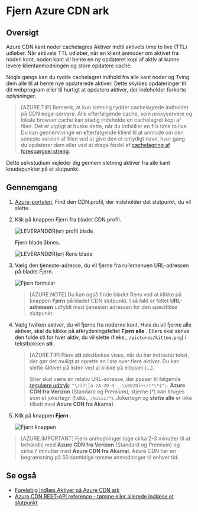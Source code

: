 <properties
    pageTitle="Slette et Azure CDN slutpunkt | Microsoft Azure"
    description="Lær at rydde alle cachelagrede indhold fra et CDN slutpunkt."
    services="cdn"
    documentationCenter=""
    authors="camsoper"
    manager="erikre"
    editor=""/>

<tags
    ms.service="cdn"
    ms.workload="tbd"
    ms.tgt_pltfrm="na"
    ms.devlang="na"
    ms.topic="article"
    ms.date="07/28/2016"
    ms.author="casoper"/>

# <a name="purge-an-azure-cdn-endpoint"></a>Fjern Azure CDN ark

## <a name="overview"></a>Oversigt

Azure CDN kant noder cachelagres Aktiver indtil aktivets time to live (TTL) udløber.  Når aktivets TTL udløber, når en klient anmoder om aktivet fra noden kant, noden kant vil hente en ny opdateret kopi af aktiv at kunne levere klientanmodningen og store opdatere cache.

Nogle gange kan du rydde cachelagret indhold fra alle kant noder og Tving dem alle til at hente nye opdaterede aktiver.  Dette skyldes opdateringer til dit webprogram eller til hurtigt at opdatere aktiver, der indeholder forkerte oplysninger.

> [AZURE.TIP] Bemærk, at kun sletning rydder cachelagrede indholdet på CDN edge-servere.  Alle efterfølgende cache, som proxyservere og lokale browser cache kan stadig indeholde en cachelagret kopi af filen.  Det er vigtigt at huske dette, når du indstiller en fils time to live.  Du kan gennemtvinge en efterfølgende klient til at anmode om den seneste version af filen ved at give den et entydigt navn, hver gang du opdaterer dem eller ved at drage fordel af [cachelagring af forespørgsel streng](cdn-query-string.md).  

Dette selvstudium vejleder dig gennem sletning aktiver fra alle kant knudepunkter på et slutpunkt.

## <a name="walkthrough"></a>Gennemgang

1. [Azure-portalen](https://portal.azure.com), Find den CDN profil, der indeholder det slutpunkt, du vil slette.

2. Klik på knappen Fjern fra bladet CDN profil.

    ![LEVERANDØR(er) profil blade](./media/cdn-purge-endpoint/cdn-profile-blade.png)

    Fjern blade åbnes.

    ![LEVERANDØR(er) Rens blade](./media/cdn-purge-endpoint/cdn-purge-blade.png)

3. Vælg den tjeneste-adresse, du vil fjerne fra rullemenuen URL-adressen på bladet Fjern.

    ![Fjern formular](./media/cdn-purge-endpoint/cdn-purge-form.png)

    > [AZURE.NOTE] Du kan også finde bladet Rens ved at klikke på knappen **Fjern** på bladet CDN slutpunkt.  I så fald er feltet **URL-adressen** udfyldt med tjenesten adressen for den specifikke slutpunkt.

4. Vælg hvilken aktiver, du vil fjerne fra noderne kant.  Hvis du vil fjerne alle aktiver, skal du klikke på afkrydsningsfeltet **Fjern alle** .  Ellers skal skrive den fulde sti for hver aktiv, du vil slette (f.eks., `/pictures/kitten.png`) i tekstboksen **sti** .

    > [AZURE.TIP] Flere **sti** tekstbokse vises, når du har indtastet tekst, der gør det muligt at oprette en liste over flere aktiver.  Du kan slette Aktiver på listen ved at klikke på ellipsen (...).
    >
    > Stier skal være en relativ URL-adresse, der passer til følgende [regulære udtryk](https://msdn.microsoft.com/library/az24scfc.aspx): `^\/(?:[a-zA-Z0-9-_.\u0020]+\/)*\*$";`.  **Azure CDN fra Verizon** (Standard og Premium), stjerne (\*) kan bruges som et jokertegn (f.eks., `/music/*`).  Jokertegn og **slette alle** er ikke tilladt med **Azure CDN fra Akamai**.
    
5. Klik på knappen **Fjern** .

    ![Fjern knappen](./media/cdn-purge-endpoint/cdn-purge-button.png)

> [AZURE.IMPORTANT] Fjern anmodninger tage cirka 2-3 minutter til at behandle med **Azure CDN fra Verizon** (Standard og Premium) og cirka 7 minutter med **Azure CDN fra Akamai**.  Azure CDN har en begrænsning på 50 samtidige tømme anmodninger til enhver tid. 

## <a name="see-also"></a>Se også
- [Foreløbig Indlæs Aktiver på Azure CDN ark](cdn-preload-endpoint.md)
- [Azure CDN REST-API reference - tømme eller allerede indlæse et slutpunkt](https://msdn.microsoft.com/library/mt634451.aspx)
